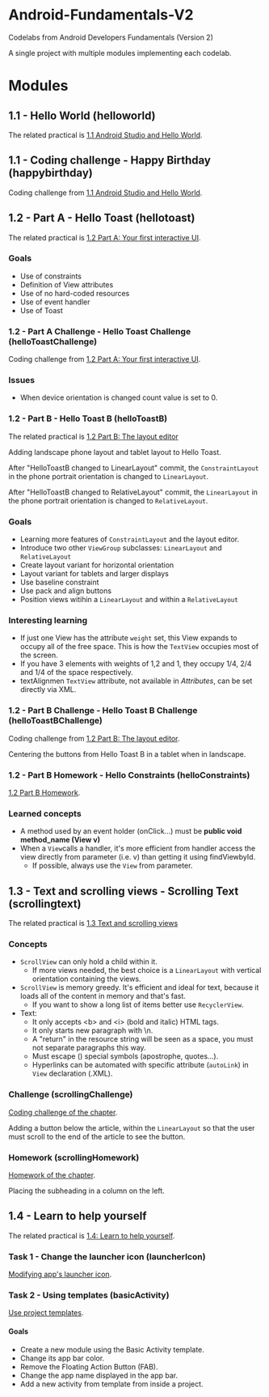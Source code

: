 # Android-Fundamentals-V2

Codelabs from Android Developers Fundamentals (Version 2)

A single project with multiple modules implementing each codelab.

# Modules

## 1.1 - Hello World (helloworld)

The related practical is [1.1 Android Studio and Hello World](https://codelabs.developers.google.com/codelabs/android-training-hello-world).

## 1.1 - Coding challenge - Happy Birthday (happybirthday)

Coding challenge from [1.1 Android Studio and Hello World](https://codelabs.developers.google.com/codelabs/android-training-hello-world).

## 1.2 - Part A - Hello Toast (hellotoast)

The related practical is [1.2 Part A: Your first interactive UI](https://codelabs.developers.google.com/codelabs/android-training-layout-editor-part-a).

### Goals
  - Use of constraints
  - Definition of View attributes
  - Use of no hard-coded resources
  - Use of event handler
  - Use of Toast
  
### 1.2 - Part A Challenge - Hello Toast Challenge (helloToastChallenge)

Coding challenge from [1.2 Part A: Your first interactive UI](https://codelabs.developers.google.com/codelabs/android-training-layout-editor-part-a).

### Issues
  - When device orientation is changed count value is set to 0.
  
### 1.2 - Part B - Hello Toast B (helloToastB)

The related practical is [1.2 Part B: The layout editor](https://codelabs.developers.google.com/codelabs/android-training-layout-editor-part-b)

Adding landscape phone layout and tablet layout to Hello Toast.

After "HelloToastB changed to LinearLayout" commit, the `ConstraintLayout` in the phone portrait orientation is changed to `LinearLayout`.

After "HelloToastB changed to RelativeLayout" commit, the `LinearLayout` in the phone portrait orientation is changed to `RelativeLayout`.

### Goals
  - Learning more features of `ConstraintLayout` and the layout editor.
  - Introduce two other `ViewGroup` subclasses: `LinearLayout` and `RelativeLayout`
  - Create layout variant for horizontal orientation
  - Layout variant for tablets and larger displays
  - Use baseline constraint
  - Use pack and align buttons
  - Position views witihin a `LinearLayout` and within a `RelativeLayout`
  
### Interesting learning
  - If just one View has the attribute `weight` set, this View expands to occupy all of the free space. This is how the `TextView` occupies most of the screen.
  - If you have 3 elements with weights of 1,2 and 1, they occupy 1/4, 2/4 and 1/4 of the space respectively.
  - textAlignmen `TextView` attribute, not available in *Attributes*, can be set directly via XML. 

### 1.2 - Part B Challenge - Hello Toast B Challenge (helloToastBChallenge)

Coding challenge from [1.2 Part B: The layout editor](https://codelabs.developers.google.com/codelabs/android-training-layout-editor-part-b).
  
Centering the buttons from Hello Toast B in a tablet when in landscape.  

### 1.2 - Part B Homework - Hello Constraints (helloConstraints)
[1.2 Part B Homework](https://codelabs.developers.google.com/codelabs/android-training-layout-editor-part-b/#9).

### Learned concepts
  - A method used by an event holder (onClick...) must be **public void method_name (View v)**
  - When a `View`calls a handler, it's more efficient from handler access the view directly from parameter (i.e. v) than getting it using findViewbyId.
    - If possible, always use the `View` from parameter.
  
## 1.3 - Text and scrolling views - Scrolling Text (scrollingtext)
The related practical is [1.3 Text and scrolling views](https://codelabs.developers.google.com/codelabs/android-training-text-and-scrolling-views)
### Concepts
  - `ScrollView` can only hold a child within it.
    - If more views needed, the best choice is a `LinearLayout` with vertical orientation containing the views.
  - `ScrollView` is memory greedy. It's efficient and ideal for text, because it loads all of the content in memory and that's fast. 
    - If you want to show a long list of items better use `RecyclerView`. 
  - Text:
    - It only accepts \<b> and \<i> (bold and italic) HTML tags.
    - It only starts new paragraph with \n.
    - A "return" in the resource string will be seen as a space, you must not separate paragraphs this way.
    - Must escape (\) special symbols (apostrophe, quotes...).
    - Hyperlinks can be automated with specific attribute (`autoLink`) in `View` declaration (.XML).
    
### Challenge (scrollingChallenge)
[Coding challenge of the chapter](https://codelabs.developers.google.com/codelabs/android-training-text-and-scrolling-views/#6).

Adding a button below the article, within the `LinearLayout` so that the user must scroll to the end of the article to see the button.

### Homework (scrollingHomework)
[Homework of the chapter](https://codelabs.developers.google.com/codelabs/android-training-text-and-scrolling-views/#10).

Placing the subheading in a column on the left.

## 1.4 - Learn to help yourself

The related practical is [1.4: Learn to help yourself](https://codelabs.developers.google.com/codelabs/android-training-available-resources).

### Task 1 - Change the launcher icon (launcherIcon)

[Modifying app's launcher icon](https://codelabs.developers.google.com/codelabs/android-training-available-resources/#2).

### Task 2 - Using templates (basicActivity)

[Use project templates](https://codelabs.developers.google.com/codelabs/android-training-available-resources/#3).
#### Goals
  - Create a new module using the Basic Activity template.
  - Change its app bar color.
  - Remove the Floating Action Button (FAB).
  - Change the app name displayed in the app bar.
  - Add a new activity from template from inside a project.
